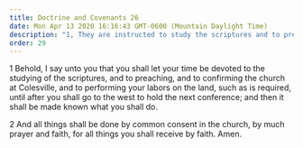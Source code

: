 ```yaml
---
title: Doctrine and Covenants 26
date: Mon Apr 13 2020 16:16:43 GMT-0600 (Mountain Daylight Time)
description: "1, They are instructed to study the scriptures and to preach; 2, The law of common consent is affirmed."
order: 29
---
```


1 Behold, I say unto you that you shall let your time be devoted to the studying of the scriptures, and to preaching, and to confirming the church at Colesville, and to performing your labors on the land, such as is required, until after you shall go to the west to hold the next conference; and then it shall be made known what you shall do.

2 And all things shall be done by common consent in the church, by much prayer and faith, for all things you shall receive by faith. Amen.
